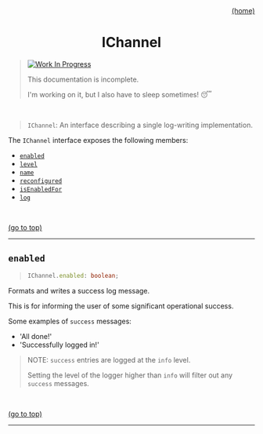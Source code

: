 <div id="top" align="right"><a href="https://github.com/auturge/logger#top">(home)</a></div>

# <h1 align="center">IChannel</h1> #

>
> [![Work In Progress][WIP-badge]](#top)
>
> This documentation is incomplete.
>
> I'm working on it, but I also have to sleep sometimes! :sleeping:

<br>

> `IChannel`: An interface describing a single log-writing implementation.

The `IChannel` interface exposes the following members:

- [`enabled`](#enabled)
- [`level`](#level-channel)
- [`name`](#name-channel)
- [`reconfigured`](#reconfigured)
- [`isEnabledFor`](#isEnabledFor)
- [`log`](#log-channel)

<br>

<a href="#top">(go to top)</a>

----

## `enabled` ##

> ```typescript
> IChannel.enabled: boolean;
> ```

Formats and writes a success log message.

This is for informing the user of some significant operational success.

Some examples of `success` messages:

- 'All done!'
- 'Successfully logged in!'

> NOTE: `success` entries are logged at the `info` level.
>
> Setting the level of the logger higher than `info` will filter out any `success` messages.

<br>

<a href="#top">(go to top)</a>

----

[WIP-badge]: https://img.shields.io/static/v1?label=WIP:&message=Work-in-Progress&color=blueviolet
